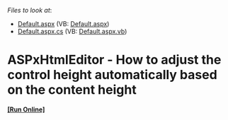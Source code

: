 <!-- default file list -->
*Files to look at*:

* [Default.aspx](./CS/Default.aspx) (VB: [Default.aspx](./VB/Default.aspx))
* [Default.aspx.cs](./CS/Default.aspx.cs) (VB: [Default.aspx.vb](./VB/Default.aspx.vb))
<!-- default file list end -->
# ASPxHtmlEditor - How to adjust the control height automatically based on the content height
<!-- run online -->
**[[Run Online]](https://codecentral.devexpress.com/t233702/)**
<!-- run online end -->

<br/>


